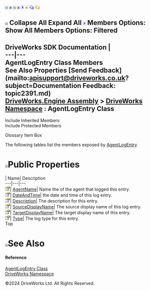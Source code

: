![](dotnetimages/collapse.gif) ![](dotnetimages/expand.gif) ![](dotnetimages/collapse.gif) ![](dotnetimages/expand.gif) ![](dotnetimages/drpdown.gif) ![](dotnetimages/drpdown_orange.gif) ![](dotnetimages/copycode.gif) ![](dotnetimages/copycodeHighlight.gif)

![](dotnetimages/collapse.gif) Collapse All Expand All ![](dotnetimages/drpdown.gif) Members Options: Show All  Members Options: Filtered   
---  
DriveWorks SDK Documentation  |   
---|---  
AgentLogEntry Class Members   
See Also Properties [Send Feedback](mailto:apisupport@driveworks.co.uk?subject=Documentation Feedback: topic2391.md)  
[DriveWorks.Engine Assembly](topic2156.md) > [DriveWorks Namespace](topic2159.md) : AgentLogEntry Class  
---  
  
Include Inherited Members    
Include Protected Members  


Glossary Item Box

The following tables list the members exposed by [AgentLogEntry](topic2391.md).

# ![](dotnetimages/collapse.gif)Public Properties

| Name| Description  
---|---|---  
![Public Property](dotnetimages/publicProperty.gif)| [AgentName](topic2397.md)| Name the of the agent that logged this entry.   
![Public Property](dotnetimages/publicProperty.gif)| [DateAndTime](topic2398.md)| the date and time of this log entry.   
![Public Property](dotnetimages/publicProperty.gif)| [Description](topic2399.md)| The description for this entry.   
![Public Property](dotnetimages/publicProperty.gif)| [SourceDisplayName](topic2400.md)| The source display name of this log entry.   
![Public Property](dotnetimages/publicProperty.gif)| [TargetDisplayName](topic2401.md)| The target display name of this entry.   
![Public Property](dotnetimages/publicProperty.gif)| [Type](topic2402.md)| The log type for this entry.   
Top

# ![](dotnetimages/collapse.gif)See Also

#### Reference

[AgentLogEntry Class](topic2391.md)   
[DriveWorks Namespace](topic2159.md)

©2024 DriveWorks Ltd. All Rights Reserved.
